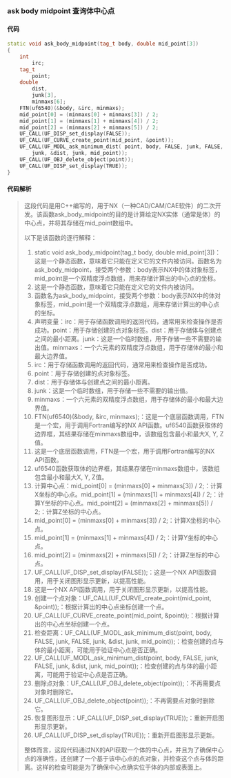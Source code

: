 ### ask body midpoint 查询体中心点

#### 代码

```cpp
static void ask_body_midpoint(tag_t body, double mid_point[3])
{
    int
        irc;
    tag_t
        point;
    double
        dist,
        junk[3],
        minmaxs[6];
    FTN(uf6540)(&body, &irc, minmaxs);
    mid_point[0] = (minmaxs[0] + minmaxs[3]) / 2;
    mid_point[1] = (minmaxs[1] + minmaxs[4]) / 2;
    mid_point[2] = (minmaxs[2] + minmaxs[5]) / 2;
    UF_CALL(UF_DISP_set_display(FALSE));
    UF_CALL(UF_CURVE_create_point(mid_point, &point));
    UF_CALL(UF_MODL_ask_minimum_dist( point, body, FALSE, junk, FALSE,
        junk, &dist, junk, mid_point));
    UF_CALL(UF_OBJ_delete_object(point));
    UF_CALL(UF_DISP_set_display(TRUE));
}

```

#### 代码解析

> 这段代码是用C++编写的，用于NX（一种CAD/CAM/CAE软件）的二次开发。该函数ask_body_midpoint的目的是计算给定NX实体（通常是体）的中心点，并将其存储在mid_point数组中。
>
> 以下是该函数的逐行解释：
>
> 1. static void ask_body_midpoint(tag_t body, double mid_point[3])：这是一个静态函数，意味着它只能在定义它的文件内被访问。函数名为ask_body_midpoint，接受两个参数：body表示NX中的体对象标签，mid_point是一个双精度浮点数组，用来存储计算出的中心点的坐标。
> 2. 这是一个静态函数，意味着它只能在定义它的文件内被访问。
> 3. 函数名为ask_body_midpoint，接受两个参数：body表示NX中的体对象标签，mid_point是一个双精度浮点数组，用来存储计算出的中心点的坐标。
> 4. 声明变量：irc：用于存储函数调用的返回代码，通常用来检查操作是否成功。point：用于存储创建的点对象标签。dist：用于存储体与创建点之间的最小距离。junk：这是一个临时数组，用于存储一些不需要的输出值。minmaxs：一个六元素的双精度浮点数组，用于存储体的最小和最大边界值。
> 5. irc：用于存储函数调用的返回代码，通常用来检查操作是否成功。
> 6. point：用于存储创建的点对象标签。
> 7. dist：用于存储体与创建点之间的最小距离。
> 8. junk：这是一个临时数组，用于存储一些不需要的输出值。
> 9. minmaxs：一个六元素的双精度浮点数组，用于存储体的最小和最大边界值。
> 10. FTN(uf6540)(&body, &irc, minmaxs);：这是一个底层函数调用，FTN是一个宏，用于调用Fortran编写的NX API函数。uf6540函数获取体的边界框，其结果存储在minmaxs数组中，该数组包含最小和最大X, Y, Z值。
> 11. 这是一个底层函数调用，FTN是一个宏，用于调用Fortran编写的NX API函数。
> 12. uf6540函数获取体的边界框，其结果存储在minmaxs数组中，该数组包含最小和最大X, Y, Z值。
> 13. 计算中心点：mid_point[0] = (minmaxs[0] + minmaxs[3]) / 2;：计算X坐标的中心点。mid_point[1] = (minmaxs[1] + minmaxs[4]) / 2;：计算Y坐标的中心点。mid_point[2] = (minmaxs[2] + minmaxs[5]) / 2;：计算Z坐标的中心点。
> 14. mid_point[0] = (minmaxs[0] + minmaxs[3]) / 2;：计算X坐标的中心点。
> 15. mid_point[1] = (minmaxs[1] + minmaxs[4]) / 2;：计算Y坐标的中心点。
> 16. mid_point[2] = (minmaxs[2] + minmaxs[5]) / 2;：计算Z坐标的中心点。
> 17. UF_CALL(UF_DISP_set_display(FALSE));：这是一个NX API函数调用，用于关闭图形显示更新，以提高性能。
> 18. 这是一个NX API函数调用，用于关闭图形显示更新，以提高性能。
> 19. 创建一个点对象：UF_CALL(UF_CURVE_create_point(mid_point, &point));：根据计算出的中心点坐标创建一个点。
> 20. UF_CALL(UF_CURVE_create_point(mid_point, &point));：根据计算出的中心点坐标创建一个点。
> 21. 检查距离：UF_CALL(UF_MODL_ask_minimum_dist(point, body, FALSE, junk, FALSE, junk, &dist, junk, mid_point));：检查创建的点与体的最小距离，可能用于验证中心点是否正确。
> 22. UF_CALL(UF_MODL_ask_minimum_dist(point, body, FALSE, junk, FALSE, junk, &dist, junk, mid_point));：检查创建的点与体的最小距离，可能用于验证中心点是否正确。
> 23. 删除点对象：UF_CALL(UF_OBJ_delete_object(point));：不再需要点对象时删除它。
> 24. UF_CALL(UF_OBJ_delete_object(point));：不再需要点对象时删除它。
> 25. 恢复图形显示：UF_CALL(UF_DISP_set_display(TRUE));：重新开启图形显示更新。
> 26. UF_CALL(UF_DISP_set_display(TRUE));：重新开启图形显示更新。
>
> 整体而言，这段代码通过NX的API获取一个体的中心点，并且为了确保中心点的准确性，还创建了一个基于该中心点的点对象，并检查这个点与体的距离。这样的检查可能是为了确保中心点确实位于体的内部或表面上。
>
